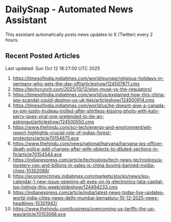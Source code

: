 # DailySnap - Automated News Assistant

This assistant automatically posts news updates to X (Twitter) every 2 hours.

## Recent Posted Articles

Last updated: Sun Oct 12 18:27:00 UTC 2025

1. https://timesofindia.indiatimes.com/world/europe/religious-holidays-in-germany-who-gets-the-day-off/articleshow/124507871.cms
2. https://techcrunch.com/2025/10/12/elon-musk-vs-the-regulators/
3. https://timesofindia.indiatimes.com/world/us/explained-how-this-china-spy-scandal-could-destroy-us-uk-ties/articleshow/124500914.cms
4. https://timesofindia.indiatimes.com/world/us/he-doesnt-give-a-canada-ex-pm-justin-trudeau-trolled-after-shirtless-kissing-photo-with-katy-perry-goes-viral-one-pretended-to-be-an-astronaut/articleshow/124500550.cms
5. https://www.thehindu.com/sci-tech/energy-and-environment/wti-report-highlights-crucial-role-of-indias-forest-protectors/article70154675.ece
6. https://www.thehindu.com/news/national/haryana/haryana-ips-officer-death-police-add-charges-after-wife-objects-to-diluted-sections-in-fir/article70154544.ece
7. https://indianexpress.com/article/technology/tech-news-technology/a-mystery-ceo-and-billions-in-sales-is-china-buying-banned-nvidia-chips-10302088/
8. https://economictimes.indiatimes.com/markets/stocks/news/ipo-calendar-1-new-issue-opening-all-eyes-on-lg-electronics-tata-capital-ipo-listings-this-week/slideshow/124494233.cms
9. https://indianexpress.com/article/india/latest-news-today-live-updates-world-india-cities-news-delhi-mumbai-bengaluru-10-12-2025-news-headlines-10301942/
10. https://www.thehindu.com/business/overcoming-us-tariffs-the-up-way/article70153068.ece
